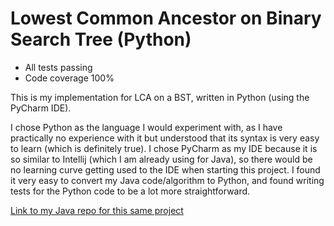 # Lowest Common Ancestor on Binary Search Tree (Python)
* All tests passing
* Code coverage 100%

This is my implementation for LCA on a BST, written in Python (using the PyCharm IDE). 

I chose Python as the language I would experiment with, as I have practically no experience with it but understood that its syntax is very easy to learn (which is definitely true). I chose PyCharm as my IDE because it is so similar to Intellij (which I am already using for Java), so there would be no learning curve getting used to the IDE when starting this project. I found it very easy to convert my Java code/algorithm to Python, and found writing tests for the Python code to be a lot more straightforward. 

[Link to my Java repo for this same project](https://github.com/steviejeebies/SWENG-LCA-Java/) 
